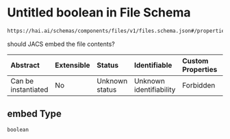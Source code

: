 # Untitled boolean in File Schema

```txt
https://hai.ai/schemas/components/files/v1/files.schema.json#/properties/embed
```

should JACS embed the file contents?

| Abstract            | Extensible | Status         | Identifiable            | Custom Properties | Additional Properties | Access Restrictions | Defined In                                                                                    |
| :------------------ | :--------- | :------------- | :---------------------- | :---------------- | :-------------------- | :------------------ | :-------------------------------------------------------------------------------------------- |
| Can be instantiated | No         | Unknown status | Unknown identifiability | Forbidden         | Allowed               | none                | [files.schema.json\*](../../out/components/files/v1/files.schema.json "open original schema") |

## embed Type

`boolean`
